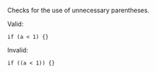 
Checks for the use of unnecessary parentheses.

Valid:
````
if (a < 1) {}
````

Invalid:
````
if ((a < 1)) {}
````

